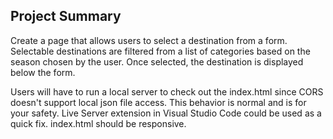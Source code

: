 ## Project Summary

Create a page that allows users to select a destination from a form. Selectable destinations are filtered from a list of categories based on the season chosen by the user. Once selected, the destination is displayed below the form.

Users will have to run a local server to check out the index.html since CORS doesn't support local json file access. This behavior is normal and is for your safety. Live Server extension in Visual Studio Code could be used as a quick fix. index.html should be responsive.
